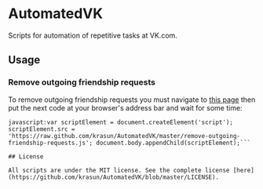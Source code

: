 # AutomatedVK

Scripts for automation of repetitive tasks at VK.com.

## Usage

### Remove outgoing friendship requests

To remove outgoing friendship requests you must navigate to [this page](http://vk.com/friends?section=out_requests) then put the next code at your browser's address bar and wait for some time:

```
javascript:var scriptElement = document.createElement('script'); scriptElement.src = 'https://raw.github.com/krasun/AutomatedVK/master/remove-outgoing-friendship-requests.js'; document.body.appendChild(scriptElement);```

## License

All scripts are under the MIT license. See the complete license [here](https://github.com/krasun/AutomatedVK/blob/master/LICENSE).